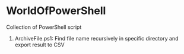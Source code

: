 # WorldOfPowerShell
Collection of PowerShell script
1. ArchiveFile.ps1: Find file name recursively in specific directory and export result to CSV


